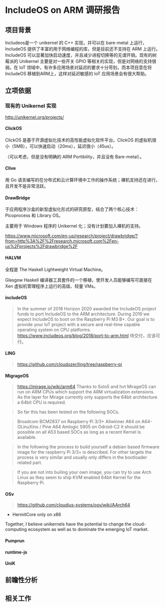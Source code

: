 # IncludeOS on ARM 调研报告

## 项目背景

Includeos是一个 unikernel 的 C++ 实现，并可以在 bare-metal 上运行， IncludeOS 提供了丰富的用于网络编程的库，但是目前还不支持在 ARM 上运行。 IncludeOS 可以显著加快启动速度，并且减少进程切换等的无谓开销。现有的树莓派的 Unikernel 主要是对一些开关 GPIO 等相关的实现，但是对网络的支持很弱。在 IoT 领域中，有许多应用场景对延迟的要求十分苛刻，而本项目意在将 IncludeOS 移植到ARM上，这样对延迟敏感的 IoT 应用场景会有很大帮助。

## 立项依据

### 现有的 Unikernel 实现
http://unikernel.org/projects/


#### ClickOS

ClickOS 是基于开源虚拟化技术的高性能虚拟化软件平台。ClickOS 的虚拟机很小（5MB），可以快速启动（20ms），延迟很小（45us）。

（可以考虑，但是没有明确的 ARM Portibility，并且没有 Bare-metal）。

#### Clive 

用 Go 语言编写的在分布式和云计算环境中工作的操作系统；裸机支持还在进行，且开发不是非常活跃。

#### DrawBridge

于应用程序沙盒的新型虚拟化形式的研究原型，结合了两个核心技术：Picoprocess 和 Library OS。

主要用于 Windows 程序的 Unikernel 化；没有计划要加入裸机的支持。

https://www.microsoft.com/en-us/research/project/drawbridge/?from=http%3A%2F%2Fresearch.microsoft.com%2Fen-us%2Fprojects%2Fdrawbridge%2F

#### HALVM

全程是 The Haskell Lightweight Virtual Machine。

Glasgow Haskell 编译器工具套件的一个移植，使开发人员能够编写可直接在 Xen 虚拟机管理程序上运行的高级、轻量 VMs。

#### includeOS

> In the summer of 2018 Horizon 2020 awarded the IncludeOS project funds to port IncludeOS to the ARM architecture. During 2019 we expect IncludeOS to boot on the Raspberry Pi M3 B+. Our goal is to provide your IoT project with a secure and real-time capable operating system on CPU platforms.
> https://www.includeos.org/blog/2018/port-to-arm.html
> 待交付，应该可行。

#### LING

> https://github.com/cloudozer/ling/tree/raspberry-pi

#### MigrageOS

> https://mirage.io/wiki/arm64
> Thanks to Solo5 and hvt MirageOS can run on ARM CPUs which support the ARM virtualization extensions. As the layer for Mirage currently only supports the 64bit architecture a 64bit CPU is required.

> So far this has been tested on the following SOCs.

> Broadcom BCM2837 on Raspberry Pi 3/3+
> Allwinner A64 on A64-OLinuXino / Pine A64
> Amlogic S905 on Odroid-C2
> It should be possible on all A53 based SOCs as long as a recent Kernel is available.

> In the following the process to build yourself a debian based firmware image for the raspberry Pi 3/3+ is described. For other targets the process is very similar and usually only differs in the bootloader related part.

> If you are not into builing your own image, you can try to use Arch Linux as they seem to ship KVM enabled 64bit Kernel for the Raspberry Pi.

#### OSv

> https://github.com/cloudius-systems/osv/wiki/AArch64

- HermitCore only on x86

Together, I believe unikernels have the potential to change the cloud-computing ecosystem as well as to dominate the emerging IoT market.

#### Pumprun



#### runtime-js



#### UniK



## 前瞻性分析


## 相关工作
